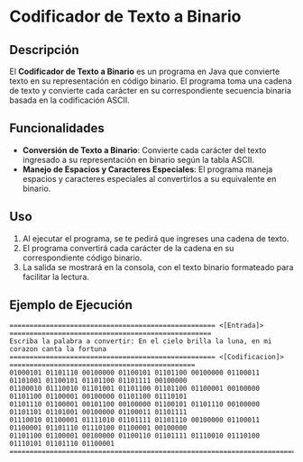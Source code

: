 # Codificador de Texto a Binario

## Descripción

El **Codificador de Texto a Binario** es un programa en Java que convierte texto en su representación en código binario. El programa toma una cadena de texto y convierte cada carácter en su correspondiente secuencia binaria basada en la codificación ASCII.

## Funcionalidades

- **Conversión de Texto a Binario**: Convierte cada carácter del texto ingresado a su representación en binario según la tabla ASCII.
- **Manejo de Espacios y Caracteres Especiales**: El programa maneja espacios y caracteres especiales al convertirlos a su equivalente en binario.

## Uso

1. Al ejecutar el programa, se te pedirá que ingreses una cadena de texto.
2. El programa convertirá cada carácter de la cadena en su correspondiente código binario.
3. La salida se mostrará en la consola, con el texto binario formateado para facilitar la lectura.

## Ejemplo de Ejecución

```plaintext
=================================================== <[Entrada]> ==================================================
Escriba la palabra a convertir: En el cielo brilla la luna, en mi corazon canta la fortuna
=================================================== <[Codificacion]> ==============================================
01000101 01101110 00100000 01100101 01101100 00100000 01100011 01101001 01100101 01101100 01101111 00100000
01100010 01110010 01101001 01101100 01101100 01100001 00100000 01101100 01100001 00100000 01101100 01110101
01101110 01100001 00101100 00100000 01100101 01101110 00100000 01101101 01101001 00100000 01100011 01101111
01110010 01100001 01111010 01101111 01101110 00100000 01100011 01100001 01101110 01110100 01100001 00100000
01101100 01100001 00100000 01100110 01101111 01110010 01110100 01110101 01101110 01100001
==================================================================================================================
